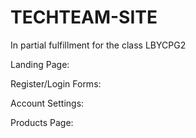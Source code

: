 # TECHTEAM-SITE
In partial fulfillment for the class LBYCPG2

Landing Page:



Register/Login Forms:



Account Settings: 



Products Page: